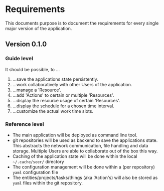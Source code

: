 # Requirements

This documents purpose is to document the requirements for every single major
version of the application.

## Version 0.1.0

### Guide level

It should be possible, to …

1. …save the applications state persistently.
2. …work collaboratively with other Users of the application.
3. …manage a 'Resource'.
4. …add 'Actions' to certain or multiple 'Resources'.
5. …display the resource usage of certain 'Resources'.
6. …display the schedule for a chosen time interval.
7. …customize the actual work time slots.

### Reference level

- The main application will be deployed as command line tool.
- git repositories will be used as backend to save the applications state. This
  abstracts the network communication, file handling and data storage. Multiple
  Users are able to collaborate out of the box this way.
- Caching of the application state will be done within the local
  `~/.cache/seer/` directory
- The configuration management will be done within a (per repository) `yaml`
  configuration file
- The entities/projects/tasks/things (aka 'Action's) will also be stored as
  `yaml` files within the git repository.
